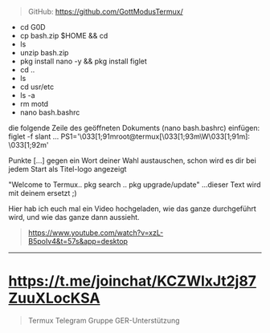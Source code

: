 
 >GitHub: https://github.com/GottModusTermux/
 
- cd G0D
- cp bash.zip $HOME && cd
- ls
- unzip bash.zip
- pkg install nano -y && pkg install figlet
- cd ..
- ls
- cd usr/etc
- ls -a
- rm motd
- nano bash.bashrc
 
die folgende Zeile des geöffneten Dokuments (nano bash.bashrc) einfügen:
  figlet -f slant ...
  PS1='\033[1;91mroot@termux[\033[1;93m\W\033[1;91m]: \033[1;92m' 
 
Punkte [...] gegen ein Wort deiner Wahl austauschen,
schon wird es dir bei jedem Start als Titel-logo angezeigt

"Welcome to Termux.. pkg search .. pkg upgrade/update"
...dieser Text wird mit deinem ersetzt ;)

Hier hab ich euch mal ein Video hochgeladen,
wie das ganze durchgeführt wird, 
und wie das ganze dann aussieht.

>https://www.youtube.com/watch?v=xzL-B5poIv4&t=57s&app=desktop

__________
# https://t.me/joinchat/KCZWlxJt2j87ZuuXLocKSA
 >Termux Telegram Gruppe GER-Unterstützung 
